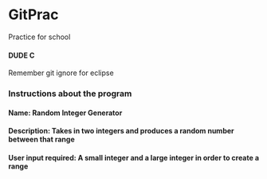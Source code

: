 # GitPrac
Practice for school
#### DUDE C
Remember git ignore for eclipse
### Instructions about the program
#### Name: Random Integer Generator
#### Description: Takes in two integers and produces a random number between that range
#### User input required: A small integer and a large integer in order to create a range